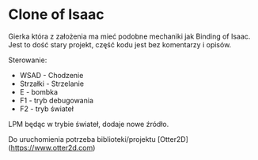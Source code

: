 # Clone of Isaac
Gierka która z założenia ma mieć podobne mechaniki jak Binding of Isaac.
Jest to dość stary projekt, część kodu jest bez komentarzy i opisów.

Sterowanie:
- WSAD - Chodzenie
- Strzałki - Strzelanie
- E - bombka
- F1 - tryb debugowania
- F2 - tryb świateł

LPM będąc w trybie świateł, dodaje nowe źródło.

Do uruchomienia potrzeba biblioteki/projektu [Otter2D] (https://www.otter2d.com)
